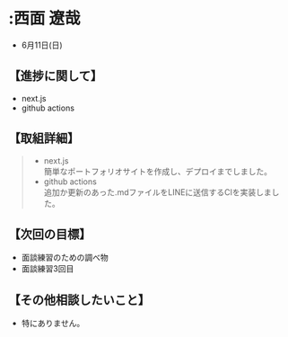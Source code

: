 # :西面 遼哉  
- 6月11日(日)  
## 【進捗に関して】  
- next.js  
- github actions  
## 【取組詳細】  
> - next.js  
> 簡単なポートフォリオサイトを作成し、デプロイまでしました。  
> - github actions  
> 追加か更新のあった.mdファイルをLINEに送信するCIを実装しました。  
## 【次回の目標】  
- 面談練習のための調べ物  
- 面談練習3回目  
## 【その他相談したいこと】  
- 特にありません。  
